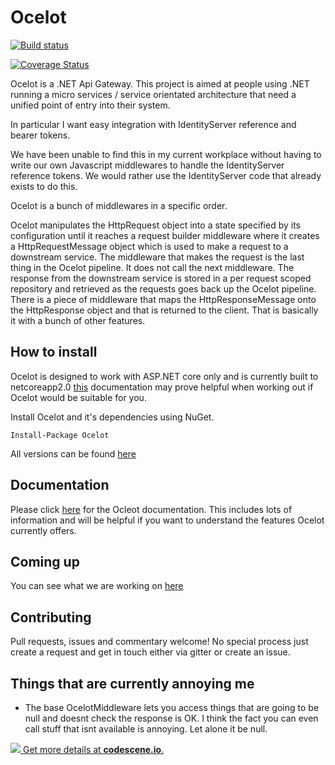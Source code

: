 # Ocelot

[![Build status](https://ci.appveyor.com/api/projects/status/r6sv51qx36sis1je?svg=true)](https://ci.appveyor.com/project/TomPallister/ocelot-fcfpb)

[![Coverage Status](https://coveralls.io/repos/github/TomPallister/Ocelot/badge.svg?branch=develop)](https://coveralls.io/github/TomPallister/Ocelot?branch=develop)

Ocelot is a .NET Api Gateway. This project is aimed at people using .NET running 
a micro services / service orientated architecture 
that need a unified point of entry into their system.

In particular I want easy integration with 
IdentityServer reference and bearer tokens. 

We have been unable to find this in my current workplace
without having to write our own Javascript middlewares 
to handle the IdentityServer reference tokens. We would
rather use the IdentityServer code that already exists
to do this.

Ocelot is a bunch of middlewares in a specific order.

Ocelot manipulates the HttpRequest object into a state specified by its configuration until 
it reaches a request builder middleware where it creates a HttpRequestMessage object which is 
used to make a request to a downstream service. The middleware that makes the request is 
the last thing in the Ocelot pipeline. It does not call the next middleware. 
The response from the downstream service is stored in a per request scoped repository 
and retrieved as the requests goes back up the Ocelot pipeline. There is a piece of middleware 
that maps the HttpResponseMessage onto the HttpResponse object and that is returned to the client.
That is basically it with a bunch of other features.
 
## How to install

Ocelot is designed to work with ASP.NET core only and is currently 
built to netcoreapp2.0 [this](https://docs.microsoft.com/en-us/dotnet/articles/standard/library) documentation may prove helpful when working out if Ocelot would be suitable for you.

Install Ocelot and it's dependencies using NuGet. 

`Install-Package Ocelot`

All versions can be found [here](https://www.nuget.org/packages/Ocelot/)

## Documentation

Please click [here](http://ocelot.readthedocs.io/en/latest/) for the Ocleot documentation. This includes lots of information and will be helpful if you want to understand the features Ocelot currently offers.

## Coming up

You can see what we are working on [here](https://github.com/TomPallister/Ocelot/projects/1)

## Contributing

Pull requests, issues and commentary welcome! No special process just create a request and get in 
touch either via gitter or create an issue. 


## Things that are currently annoying me

+ The base OcelotMiddleware lets you access things that are going to be null
and doesnt check the response is OK. I think the fact you can even call stuff
that isnt available is annoying. Let alone it be null.

[![](https://codescene.io/projects/697/status.svg) Get more details at **codescene.io**.](https://codescene.io/projects/697/jobs/latest-successful/results)



